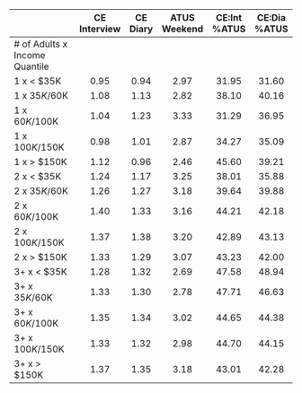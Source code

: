 
|                      | CE<br>Interview |  CE<br>Diary | ATUS<br>Weekend | CE:Int<br>%ATUS | CE:Dia<br>%ATUS |
| -------------------- | :----------: | :----------: | :----------: | :----------: | :----------: |
| # of Adults x Income Quantile |              |              |              |              |              |
| 1 x     < $35K       |         0.95 |         0.94 |         2.97 |        31.95 |        31.60 |
| 1 x  $35K/$60K       |         1.08 |         1.13 |         2.82 |        38.10 |        40.16 |
| 1 x  $60K/$100K      |         1.04 |         1.23 |         3.33 |        31.29 |        36.95 |
| 1 x $100K/$150K      |         0.98 |         1.01 |         2.87 |        34.27 |        35.09 |
| 1 x     > $150K      |         1.12 |         0.96 |         2.46 |        45.60 |        39.21 |
| 2 x     < $35K       |         1.24 |         1.17 |         3.25 |        38.01 |        35.88 |
| 2 x  $35K/$60K       |         1.26 |         1.27 |         3.18 |        39.64 |        39.88 |
| 2 x  $60K/$100K      |         1.40 |         1.33 |         3.16 |        44.21 |        42.18 |
| 2 x $100K/$150K      |         1.37 |         1.38 |         3.20 |        42.89 |        43.13 |
| 2 x     > $150K      |         1.33 |         1.29 |         3.07 |        43.23 |        42.00 |
| 3+ x     < $35K      |         1.28 |         1.32 |         2.69 |        47.58 |        48.94 |
| 3+ x  $35K/$60K      |         1.33 |         1.30 |         2.78 |        47.71 |        46.63 |
| 3+ x  $60K/$100K     |         1.35 |         1.34 |         3.02 |        44.65 |        44.38 |
| 3+ x $100K/$150K     |         1.33 |         1.32 |         2.98 |        44.70 |        44.15 |
| 3+ x     > $150K     |         1.37 |         1.35 |         3.18 |        43.01 |        42.28 |

